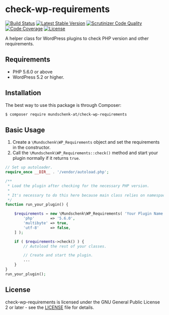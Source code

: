 # check-wp-requirements

[![Build Status](https://travis-ci.com/mundschenk-at/check-wp-requirements.svg?branch=master)](https://travis-ci.com/mundschenk-at/check-wp-requirements)
[![Latest Stable Version](https://poser.pugx.org/mundschenk-at/check-wp-requirements/v/stable)](https://packagist.org/packages/mundschenk-at/check-wp-requirements)
[![Scrutinizer Code Quality](https://scrutinizer-ci.com/g/mundschenk-at/check-wp-requirements/badges/quality-score.png?b=master)](https://scrutinizer-ci.com/g/mundschenk-at/check-wp-requirements/?branch=master)
[![Code Coverage](https://scrutinizer-ci.com/g/mundschenk-at/check-wp-requirements/badges/coverage.png?b=master)](https://scrutinizer-ci.com/g/mundschenk-at/check-wp-requirements/?branch=master)
[![License](https://poser.pugx.org/mundschenk-at/check-wp-requirements/license)](https://packagist.org/packages/mundschenk-at/check-wp-requirements)

A helper class for WordPress plugins to check PHP version and other requirements.

## Requirements

*   PHP 5.6.0 or above
*   WordPress 5.2 or higher.

## Installation

The best way to use this package is through Composer:

```BASH
$ composer require mundschenk-at/check-wp-requirements
```

## Basic Usage

1.  Create a `\Mundschenk\WP_Requirements` object and set the requirements in the constructor.
2.  Call the `\Mundschenk\WP_Requirements::check()` method and start your plugin normally if it
    returns `true`.

```PHP
// Set up autoloader.
require_once __DIR__ . '/vendor/autoload.php';

/**
 * Load the plugin after checking for the necessary PHP version.
 *
 * It's necessary to do this here because main class relies on namespaces.
 */
function run_your_plugin() {

	$requirements = new \Mundschenk\WP_Requirements( 'Your Plugin Name', __FILE__, 'your-textdomain', [
		'php'       => '5.6.0',
		'multibyte' => true,
		'utf-8'     => false,
	] );

	if ( $requirements->check() ) {
		// Autoload the rest of your classes.

		// Create and start the plugin.
		...
	}
}
run_your_plugin();
```

## License

check-wp-requirements is licensed under the GNU General Public License 2 or later - see the [LICENSE](LICENSE) file for details.
